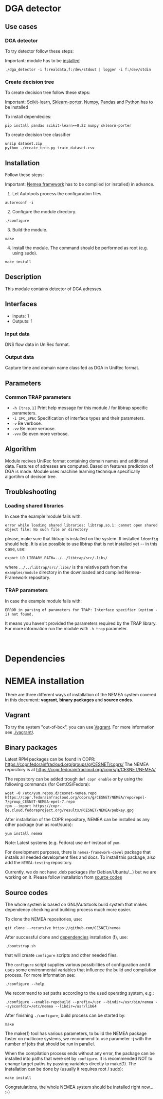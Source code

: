 # DGA detector

## Use cases
### DGA detector
To try detector follow these steps:

Important: module has to be [installed](#installation)

```
./dga_detector -i f:realdata,f:/dev/stdout | logger -i f:/dev/stdin
```

### Create decision tree
To create decision tree follow these steps:

Important: [Scikit-learn](https://scikit-learn.org/stable/index.html), [Sklearn-porter](https://pypi.org/project/sklearn-porter/0.4.0/), [Numpy](https://numpy.org/), [Pandas](https://pandas.pydata.org/) and [Python](https://www.python.org/) has to be installed

To install dependecies:
```
pip install pandas scikit-learn==0.22 numpy sklearn-porter
```

To create decision tree classifier
```
unzip dataset.zip
python ./create_tree.py train_dataset.csv 
```


## Installation
Follow these steps:

Important: [Nemea framework](#dependencies) has to be compiled (or installed) in advance.

1) Let Autotools process the configuration files.
```
autoreconf -i
```

2) Configure the module directory.
```
./configure
```

3) Build the module.
```
make
```

4) Install the module. The command should be performed as root (e.g. using sudo).
```
make install
```



## Description
This module contains detector of DGA adresses.

## Interfaces
- Inputs: 1
- Outputs: 1

### Input data
DNS flow data in UniRec format.

### Output data
Capture time and domain name classifed as DGA in UniRec format.

## Parameters

### Common TRAP parameters
- `-h [trap,1]`      Print help message for this module / for libtrap specific parameters.
- `-i IFC_SPEC`      Specification of interface types and their parameters.
- `-v`               Be verbose.
- `-vv`              Be more verbose.
- `-vvv`             Be even more verbose.

## Algorithm
Module recives UniRec format containing domain names and additional data. Features of adresses are computed. Based on features prediction of DGA is made. Module uses machine learning technique specifically algortihm of decison tree.

## Troubleshooting
### Loading shared libraries
In case the example module fails with:
```
error while loading shared libraries: libtrap.so.1: cannot open shared object file: No such file or directory
```
please, make sure that libtrap is installed on the system.
If installed ```ldconfig``` should help.
It is also possible to use libtrap that is not installed yet -- in this case, use:
```
export LD_LIBRARY_PATH=../../libtrap/src/.libs/
```
where `../../libtrap/src/.libs/` is the relative path from the `examples/module` directory in the downloaded and compiled Nemea-Framework repository.

### TRAP parameters
In case the example module fails with:
```
ERROR in parsing of parameters for TRAP: Interface specifier (option -i) not found.
```
It means you haven't provided the parameters required by the TRAP library. For more information run the module with `-h trap` parameter.
<br/><br/><br/>

# Dependencies 
# NEMEA installation

There are three different ways of installation of the NEMEA system covered
in this document: **vagrant**, **binary packages** and **source codes**.


## Vagrant

To try the system "out-of-box", you can use [Vagrant](https://www.vagrantup.com/).
For more information see [./vagrant/](./vagrant/).


## Binary packages

Latest RPM packages can be found in COPR: https://copr.fedorainfracloud.org/groups/g/CESNET/coprs/
The NEMEA repository is at https://copr.fedorainfracloud.org/coprs/g/CESNET/NEMEA/

The repository can be added trough `dnf copr enable` or by using the following commands (for CentOS/Fedora):

```
wget -O /etc/yum.repos.d/cesnet-nemea.repo https://copr.fedorainfracloud.org/coprs/g/CESNET/NEMEA/repo/epel-7/group_CESNET-NEMEA-epel-7.repo
rpm --import https://copr-be.cloud.fedoraproject.org/results/@CESNET/NEMEA/pubkey.gpg
```

After installation of the COPR repository, NEMEA can be installed as any other package (run as root/sudo):

```
yum install nemea
```

Note: Latest systems (e.g. Fedora) use `dnf` instead of `yum`.

For development purposes, there is `nemea-framework-devel` package that installs
all needed development files and docs. To install this package, also add the `NEMEA-testing` repository.

Currently, we do not have .deb packages (for Debian/Ubuntu/...) but we are working on it. Please follow installation from [source codes](#source-codes)

## Source codes

The whole system is based on GNU/Autotools build system that makes dependency checking and
building process much more easier.

To clone the NEMEA repositories, use:

```
git clone --recursive https://github.com/CESNET/nemea
```

After successful clone and [dependencies](#dependencies) installation (**!**), use:

```
./bootstrap.sh
```

that will create `configure` scripts and other needed files.

The `configure` script supplies various possibilities of
configuration and it uses some environmental variables that influence the build
and compilation process. For more information see:

```
./configure --help
```

We recommend to set paths according to the used operating system, e.g.:

```
./configure --enable-repobuild --prefix=/usr --bindir=/usr/bin/nemea --sysconfdir=/etc/nemea --libdir=/usr/lib64
```

After finishing `./configure`, build process can be started by:

```
make
```

The make(1) tool has various parameters, to build the NEMEA package faster on
multicore systems, we recommend to use parameter -j with the number of jobs
that should be run in parallel.

When the compilation process ends without any error, the package can be installed
into paths that were set by `configure`. It is recommended NOT to change
target paths by passing variables directly to make(1).
The installation can be done by (usually it requires root / sudo):

```
make install
```

Congratulations, the whole NEMEA system should be installed right now... :-)


